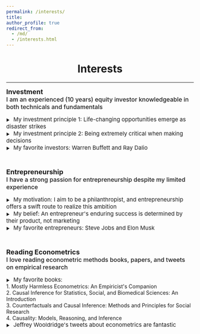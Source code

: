 ```yaml
---
permalink: /interests/
title: 
author_profile: true
redirect_from: 
  - /md/
  - /interests.html
---
```


<head>
    <style>
        .bolder-text {
            font-weight: 450; /* Adjust the value to make it slightly bolder */
        }
    </style>
</head>

# <center> Interests </center>
- - -

<style>
.custom-bullet {
    list-style-type: none;
    padding-left: 0;
}

.custom-bullet li::before {
    content: "\25B6"; /* Unicode character for a small square */
    font-size: 10px; /* Adjust this value to change the icon size */
    margin-right: 1em; /* Adjust this value to control the spacing */
}
</style>


<ul class="custom-bullet">
    <span style="font-size: 18px;"><strong>Investment</strong></span><br>
    <span style="font-size: 16px;"><span class="bolder-text">I am an experienced (10 years) equity investor knowledgeable in both technicals and fundamentals</span></span>
    <ul class="custom-bullet">
      <li><span style="font-size: 15px; ">My investment principle 1: Life-changing opportunities emerge as disaster strikes</span></li>
      <li><span style="font-size: 15px; ">My investment principle 2: Being extremely critical when making decisions</span></li>
      <li><span style="font-size: 15px; ">My favorite investors: Warren Buffett and Ray Dalio</span></li>
      <!--
      <li><span style="font-size: 15px; ">My favorite podcast: All-In Podcast</span></li>
      -->
    </ul>
</ul>
<br/>
<ul class="custom-bullet">
<span style="font-size: 18px;"><strong>Entrepreneurship</strong></span><br>
  <span style="font-size: 16px;"><span class="bolder-text">I have a strong passion for entrepreneurship despite my limited experience</span></span>
    <ul class="custom-bullet">
      <li><span style="font-size: 15px; ">My motivation: I aim to be a philanthropist, and entrepreneurship offers a swift route to realize this ambition</span></li>
      <li><span style="font-size: 15px; ">My belief: An entrepreneur's enduring success is determined by their product, not marketing</span></li>
      <li><span style="font-size: 15px; ">My favorite entrepreneurs: Steve Jobs and Elon Musk</span></li> 
     </ul>
</ul>
<br/>
<ul class="custom-bullet">
<span style="font-size: 18px;"><strong>Reading Econometrics</strong></span><br>
  <span style="font-size: 16px;"><span class="bolder-text">I love reading econometric methods books, papers, and tweets on empirical research</span></span>
    <ul class="custom-bullet">
      <li><span style="font-size: 15px; ">My favorite books:</span><br>
         <span style="font-size: 14px; text-indent: 1em;"> 1. Mostly Harmless Econometrics: An Empiricist's Companion</span><br>
         <span style="font-size: 14px; text-indent: 1em;"> 2. Causal Inference for Statistics, Social, and Biomedical Sciences: An Introduction</span><br>
         <span style="font-size: 14px; text-indent: 1em;"> 3. Counterfactuals and Causal Inference: Methods and Principles for Social Research</span><br>
         <span style="font-size: 14px; text-indent: 1em;"> 4. Causality: Models, Reasoning, and Inference</span>
      </li> 
     <li><span style="font-size: 15px; ">Jeffrey Wooldridge's tweets about econometrics are fantastic</span></li>
     </ul>
</ul>












